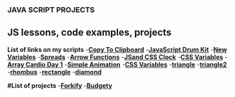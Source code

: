 ### JAVA SCRIPT PROJECTS
## JS lessons, code examples, projects
**List of links on my scripts**
-**[Copy To Clipboard](https://vitaminvp.github.io/JS-code/01-CopyToClipboard)**
-**[JavaScript Drum Kit](https://vitaminvp.github.io/JS-code/01-JavaScriptDrumKit)**
-**[New Variables](https://vitaminvp.github.io/JS-code/01-NewVariables)**
-**[Spreads](https://vitaminvp.github.io/JS-code/01-Spreads)**
-**[Arrow Functions](https://vitaminvp.github.io/JS-code/02-ArrowFunctions)**
-**[JSand CSS Clock](https://vitaminvp.github.io/JS-code/02-JSandCSSClock)**
-**[CSS Variables](https://vitaminvp.github.io/JS-code/03-CSSVariables)**
-**[Array Cardio Day 1](https://vitaminvp.github.io/JS-code/04-ArrayCardioDay1)**
-**[Simple Animation](https://vitaminvp.github.io/JS-code/03-CSSVariables/01-Animation)**
-**[CSS Variables](https://vitaminvp.github.io/JS-code/03-CSSVariables)**
-**[triangle](https://vitaminvp.github.io/JS-code/03-CSSVariables/rectangle,triangle,rhombus/triangle.html)**
-**[triangle2](https://vitaminvp.github.io/JS-code/03-CSSVariables/rectangle,triangle,rhombus/)**
-**[rhombus](https://vitaminvp.github.io/JS-code/03-CSSVariables/rectangle,triangle,rhombus/)**
-**[rectangle](https://vitaminvp.github.io/JS-code/03-CSSVariables/rectangle,triangle,rhombus/rectangle.html)**
-**[diamond](https://vitaminvp.github.io/JS-code/03-CSSVariables/rectangle,triangle,rhombus/diamond.html)**

**#List of projects**
-**[Forkify](https://vitaminvp.github.io/JS-code/Forkify/dist)**
-**[Budgety](https://vitaminvp.github.io/JS-code/Budgety/)**